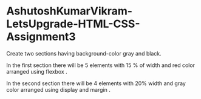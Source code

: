 # AshutoshKumarVikram-LetsUpgrade-HTML-CSS-Assignment3
Create two sections having background-color gray and black.

In the first section there will be 5 elements with 15 % of width and red color arranged using flexbox .
  
In the second section there will be 4 elements with 20% width and gray color arranged using display and margin .
